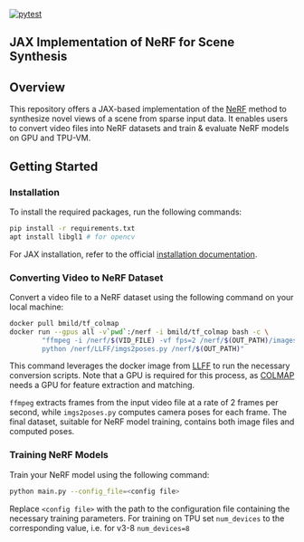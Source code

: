 [![pytest](https://github.com/higgsboost/nerf-jax/actions/workflows/pytest.yml/badge.svg)](https://github.com/higgsboost/nerf-jax/actions/workflows/pytest.yml)

##  JAX Implementation of NeRF for Scene Synthesis

## Overview

This repository offers a JAX-based implementation of the [NeRF](https://arxiv.org/abs/2003.08934) method to synthesize novel views of a scene from sparse input data. It enables users to convert video files into NeRF datasets and train & evaluate NeRF models on GPU and TPU-VM. 


## Getting Started

### Installation

To install the required packages, run the following commands:

```bash
pip install -r requirements.txt
apt install libgl1 # for opencv
```

For JAX installation, refer to the official [installation documentation](https://github.com/google/jax#installation).

### Converting Video to NeRF Dataset

Convert a video file to a NeRF dataset using the following command on your local machine:

```bash
docker pull bmild/tf_colmap
docker run --gpus all -v`pwd`:/nerf -i bmild/tf_colmap bash -c \
		"ffmpeg -i /nerf/$(VID_FILE) -vf fps=2 /nerf/$(OUT_PATH)/images/img%03d.png; \
		python /nerf/LLFF/imgs2poses.py /nerf/$(OUT_PATH)"
```

This command leverages the docker image from [LLFF](https://github.com/Fyusion/LLFF) to run the necessary conversion scripts. Note that a GPU is required for this process, as [COLMAP](https://colmap.github.io/index.html) needs a GPU for feature extraction and matching.

`ffmpeg` extracts frames from the input video file at a rate of 2 frames per second, while `imgs2poses.py` computes camera poses for each frame. The final dataset, suitable for NeRF model training, contains both image files and computed poses.

### Training NeRF Models

Train your NeRF model using the following command:

```bash
python main.py --config_file=<config file>
```

Replace `<config file>` with the path to the configuration file containing the necessary training parameters. For training on TPU set `num_devices` to the corresponding value, i.e. for v3-8 `num_devices=8`
